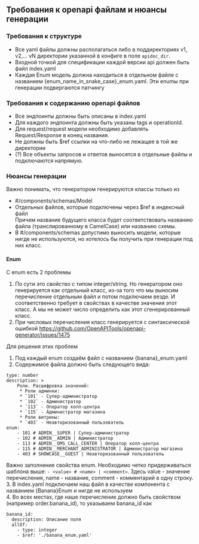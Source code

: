 ## Требования к openapi файлам и нюансы генерации

### Требования к структуре
- Все yaml файлы должны располагаться либо в поддиректориях v1, v2,... vN директории указанной в конфиге в поле `apidoc_dir`.
- Входной точкой для спецификации каждой версии api должен быть файл index.yaml
- Каждая Enum модель должна находиться в отдельном файле с названием {enum_name_in_snake_case}_enum.yaml. Эти enumы при генерации подвергаются патчингу

### Требования к содержанию openapi файлов
- Все эндпоинты должны быть описаны в index.yaml
- Для каждого эндпоинта должны быть указаны tags и operationId. 
- Для request/request модели необходимо добавлять Request/Response в конец названия.
- Не должны быть $ref ссылки на что-либо не лежащее в той же директории
- (?) Все объекты запросов и ответов выносятся в отдельные файлы и подключаются напрямую.

### Нюансы генерации
Важно понимать, что генератором генерируются классы только из
- #/components/schemas/Model
- Отдельных файлов, которые подключены через $ref в индексный файл  
Причем название будущего класса будет соответствовать названию файла (транслированному в CamelCase) или названию схемы.
- В #/components/schemas допустимо выносить модели, которые нигде не используются, но хотелось бы получить при генерации под них класс.

#### Enum  

C enum есть 2 проблемы
1. По сути это свойство с типом integer/string. Но генератором оно генерируется как отдельный класс, из-за того что мы выносим перечисление отдельным файл и потом подключаем везде. И соответственно требует в свойствах в качестве значения этот класс. А мы не может число определить как этот сгенерированный класс.
2. При числовых перечисления класс генерируется с синтаксической ошибкой https://github.com/OpenAPITools/openapi-generator/issues/1475

Для решения этих проблем
1. Под каждый enum создаём файл с названием {banana}_enum.yaml
2. Содержимое файла должно быть следующего вида:  
```
type: number
description: >
    Роли. Расшифровка значений:
     * Роли админки:
     * `101` - Супер-администратор
     * `102` - Администратор
     * `113` - Оператор колл-центра
     * `115` - Администратор магазина
     * Роли витрины:
     * `403` - Неавторизованный пользователь
enum:
    - 101 # ADMIN__SUPER | Супер-администратор
    - 102 # ADMIN__ADMIN | Администратор
    - 113 # ADMIN__OMS_CALL_CENTER | Оператор колл-центра
    - 115 # ADMIN__MERCHANT_ADMINISTRATOR | Администратор магазина
    - 403 # SHOWCASE__GUEST | Неавторизованный пользователь
```
  
Важно заполнение свойства enum. Необходимо четко придерживаться шаблона выше: `- <value> # <name> | <comment>`.  Здесь value -  значение перечисления, name - название, comment - комментарий в одну строку.  
3. В index.yaml подключаем наш файл в качестве компонента с названием {Banana}Enum и нигде не используем  
4. Во всех местах, где наше перечисление должно быть свойством (например order.banana_id), то указываем banana_id как

```
banana_id:
  description: Описание поля
  allOf:
    - type: integer
    - $ref: './banana_enum.yaml'
```
